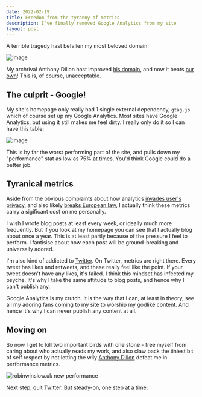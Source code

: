 ```yaml
---
date: 2022-02-19
title: Freedom from the tyranny of metrics
description: I've finally removed Google Analytics from my site
layout: post
---
```

 
A terrible tragedy hast befallen my most beloved domain:

![image](https://user-images.githubusercontent.com/519935/154802582-0584f7e9-ed64-4f50-835b-84ef54c61bb2.png)

My archrival Anthony Dillon hast improved [his domain](https://anthonydillon.com), and now it beats [our own](https://robinwinslow.uk)! This is, of course, unacceptable.

The culprit - Google!
---

My site's homepage only really had 1 single external dependency, `gtag.js` which of course set up my Google Analytics. Most sites have Google Analytics, but using it still makes me feel dirty. I really only do it so I can have this table:

![image](https://user-images.githubusercontent.com/519935/154801928-683b8401-8e2e-445d-94e1-aeae2699e475.png)

This is by far the worst performing part of the site, and pulls down my "performance" stat as low as 75% at times. You'd think Google could do a better job.

Tyranical metrics
---

Aside from the obvious complaints about how analytics [invades user's privacy](https://www.reuters.com/article/us-alphabet-google-privacy-lawsuit-idUSKBN23933H), and also likely [breaks European law](https://www.cpomagazine.com/cyber-security/france-finds-google-analytics-to-be-in-violation-of-gdpr-due-to-overseas-data-transfers/), I actually think these metrics carry a sigificant cost on me personally.

I wish I wrote blog posts at least every week, or ideally much more frequently. But if you look at my homepage you can see that I actually blog about once a year. This is at least partly because of the pressure I feel to perform. I fantisise about how each post will be ground-breaking and universally adored.

I'm also kind of addicted to [Twitter](https://twitter.com/nottrobin). On Twitter, metrics are right there. Every tweet has likes and retweets, and these really feel like the point. If your tweet doesn't have any likes, it's failed. I think this mindset has infected my psyche. It's why I take the same attitude to blog posts, and hence why I can't publish any.

Google Analytics is my crutch. It is the way that I can, at least in theory, see all my adoring fans coming to my site to worship my godlike content. And hence it's why I can never publish any content at all.

Moving on
---

So now I get to kill two important birds with one stone - free myself from caring about who actually reads my work, and also claw back the tiniest bit of self respect by not letting the wily [Anthony Dillon](https://anthonydillon.com) defeat me in performance metrics.

![robinwinslow.uk new performance](https://user-images.githubusercontent.com/519935/154802472-bca15264-fe7d-44aa-9023-a752bf8741a6.png)

Next step, quit Twitter. But steady-on, one step at a time.
